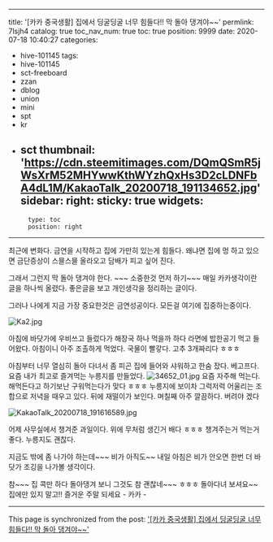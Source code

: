 
---
title: '[카카 중국생활] 집에서 딩굴딩굴 너무 힘들다!!  막 돌아 댕겨야~~'
permlink: 7lsjh4
catalog: true
toc_nav_num: true
toc: true
position: 9999
date: 2020-07-18 10:40:27
categories:
- hive-101145
tags:
- hive-101145
- sct-freeboard
- zzan
- dblog
- union
- mini
- spt
- kr
- sct
thumbnail: 'https://cdn.steemitimages.com/DQmQSmR5jWsXrM52MHYwwKthWYzhQxHs3D2cLDNFbA4dL1M/KakaoTalk_20200718_191134652.jpg'
sidebar:
    right:
        sticky: true
widgets:
    -
        type: toc
        position: right
---


최근에 변화다. 
금연을 시작하고 집에 가만히 있는게 힘들다. 
왜냐면 집에 멍 하고 있으면 금단증상이 스믈스믈 올라오고
담배가 피고 싶어 진다.   

그래서 그런지 막 돌아 댕겨야 한다. ~~~
소중한것 먼저 하기~~~ 
매일 카카생각이란 글을   하나씩 올렸다. 
좋은글을 보고 개인생각을 정리하는 글이다. 

그러나 나에게 지금 가장 중요한것은 금연성공이다.
모든걸 여기에 집중하는중이다. 

![Ka2.jpg](https://cdn.steemitimages.com/DQmQSmR5jWsXrM52MHYwwKthWYzhQxHs3D2cLDNFbA4dL1M/KakaoTalk_20200718_191134652.jpg)

아침에 바닷가에  우비쓰고 들렀다가 해장국 하나 먹을까 하다
라면에 밥한공기 먹고 들어왔다.  아침이니 아주 조촐하게 먹었다. 
국물이 빨갛다.  고추 3개짜리다 ㅎㅎㅎ

아침부터 너무 열심히 돌아 다녀서 좀 피곤 집에 들어와
샤워하고 한숨 잤다.  베고프다. 
요즘 내가 최고로 즐겨먹는 누릉지를 만들었다. 
![34652_01.jpg](https://cdn.steemitimages.com/DQmd2H77yjn1HUdYhcE8ddG2Lcoarv5ftdu2mkAfYAzJMLr/KakaoTalk_20200718_191134652_01.jpg)
요즘 자주해 먹는다. 해먹든다고 하기보난 구워먹는다가 맞다 ㅎㅎㅎ
누릉지에 보이차  그럭저럭 어울리는 조합으로 저녁을 때우고 있다.
뒤에 재떨이가 보인다.  며칠째 아주 깔끔하다.  버려야 겠다 

![KakaoTalk_20200718_191616589.jpg](https://cdn.steemitimages.com/DQmQVHXUMHooKZ7M4kqf2AupXnWbzP5A2XxAvrX2dVGhbmu/KakaoTalk_20200718_191616589.jpg)

어제 사무실에서 챙겨준 과일이다.   위에 무처럼 생긴거 배다 
ㅎㅎㅎ 챙겨주는거 먹는거 좋다.  누릉지도 괜찮다. 

지금도 밖에 좀 나가야 하는데~~~  비가 아직도~~
내일 아침은 비가 안오면 한번 더 바닷가 조깅을 나가볼 생각이다. 

참~~~ 집 콕만 하다 돌아댕겨 보니 그것도 참 괜찮네~~~ ㅎㅎㅎ
돌아다녀 보셔요~~   집에만 있지 말고!!
즐거운 주말 되세요  - 카카 -

- - -

This page is synchronized from the post: ['[카카 중국생활] 집에서 딩굴딩굴 너무 힘들다!!  막 돌아 댕겨야~~'](https://steemit.com/@successgr/7lsjh4)
